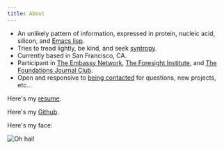 ```yaml
---
title: About
---
```


- An unlikely pattern of information, expressed in protein, nucleic acid, silicon, and [Emacs lisp](https://github.com/dangirsh/.doom.d). 
- Tries to tread lightly, be kind, and seek [syntropy](https://psychology.wikia.org/wiki/Syntropy).
- Currently based in San Francisco, CA.
- Participant in [The Embassy Network](https://embassynetwork.com/), [The Foresight Institute](https://foresight.org/), and [The Foundations Journal Club](https://roamresearch.com/#/app/foundations-journal-club/page/TQMkZn6Ia). 
- Open and responsive to [being contacted](https://dangirsh.org/contact.html) for questions, new projects, etc...

Here's my [resume](../doc/resume.pdf).

Here's my [Github](https://github.com/dangirsh/).

Here's my face:

![](../img/headshot.jpg "Oh hai!")

